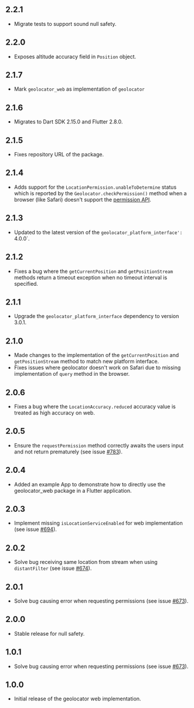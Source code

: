 ## 2.2.1

- Migrate tests to support sound null safety.

## 2.2.0

- Exposes altitude accuracy field in `Position` object.

## 2.1.7

- Mark `geolocator_web` as implementation of `geolocator` 

## 2.1.6

- Migrates to Dart SDK 2.15.0 and Flutter 2.8.0.

## 2.1.5

- Fixes repository URL of the package.

## 2.1.4

- Adds support for the `LocationPermission.unableToDetermine` status which is reported by the `Geolocator.checkPermission()` method when a browser (like Safari) doesn't support the [permission API](https://developer.mozilla.org/en-US/docs/Web/API/Permissions_API).

## 2.1.3

- Updated to the latest version of the `geolocator_platform_interface': `4.0.0`.

## 2.1.2

- Fixes a bug where the `getCurrentPosition` and `getPositionStream` methods return a timeout exception when no timeout interval is specified.

## 2.1.1

- Upgrade the `geolocator_platform_interface` dependency to version 3.0.1.

## 2.1.0

- Made changes to the implementation of the `getCurrentPosition` and `getPositionStream` method to match new platform interface. 
- Fixes issues where geolocator doesn't work on Safari due to missing implementation of `query` method in the browser.

## 2.0.6

- Fixes a bug where the `LocationAccuracy.reduced` accuracy value is treated as high accuracy on web.

## 2.0.5

- Ensure the `requestPermission` method correctly awaits the users input and not return prematurely (see issue [#783](https://github.com/Baseflow/flutter-geolocator/issues/783)).

## 2.0.4

- Added an example App to demonstrate how to directly use the geolocator_web package in a Flutter application.

## 2.0.3

- Implement missing `isLocationServiceEnabled` for web implementation (see issue [#694](https://github.com/Baseflow/flutter-geolocator/issues/694)).

## 2.0.2

- Solve bug receiving same location from stream when using `distantFilter` (see issue [#674](https://github.com/Baseflow/flutter-geolocator/issues/674)).

## 2.0.1

- Solve bug causing error when requesting permissions (see issue [#673](https://github.com/Baseflow/flutter-geolocator/issues/673)). 

## 2.0.0

- Stable release for null safety.

## 1.0.1

- Solve bug causing error when requesting permissions (see issue [#673](https://github.com/Baseflow/flutter-geolocator/issues/673)).

## 1.0.0

- Initial release of the geolocator web implementation.
